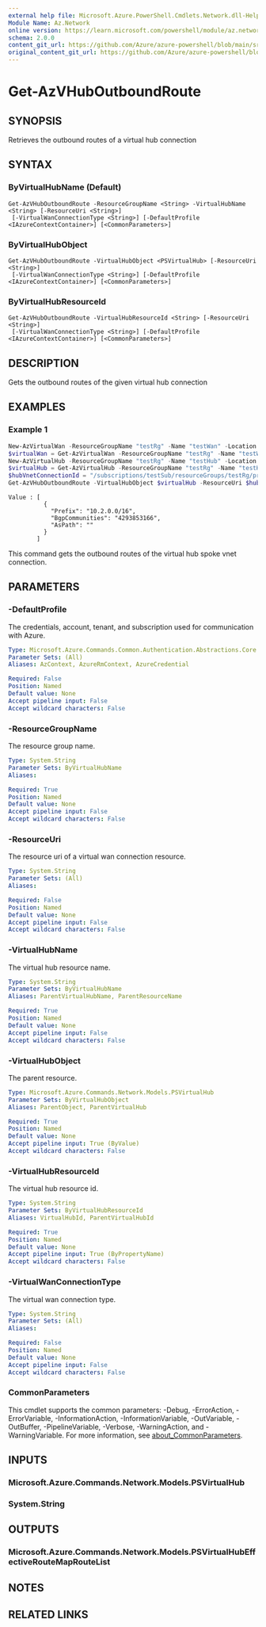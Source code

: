 ```yaml
---
external help file: Microsoft.Azure.PowerShell.Cmdlets.Network.dll-Help.xml
Module Name: Az.Network
online version: https://learn.microsoft.com/powershell/module/az.network/get-azVHubOutboundRoute
schema: 2.0.0
content_git_url: https://github.com/Azure/azure-powershell/blob/main/src/Network/Network/help/Get-AzVHubOutboundRoute.md
original_content_git_url: https://github.com/Azure/azure-powershell/blob/main/src/Network/Network/help/Get-AzVHubOutboundRoute.md
---
```


# Get-AzVHubOutboundRoute

## SYNOPSIS
Retrieves the outbound routes of a virtual hub connection

## SYNTAX

### ByVirtualHubName (Default)
```
Get-AzVHubOutboundRoute -ResourceGroupName <String> -VirtualHubName <String> [-ResourceUri <String>]
 [-VirtualWanConnectionType <String>] [-DefaultProfile <IAzureContextContainer>] [<CommonParameters>]
```

### ByVirtualHubObject
```
Get-AzVHubOutboundRoute -VirtualHubObject <PSVirtualHub> [-ResourceUri <String>]
 [-VirtualWanConnectionType <String>] [-DefaultProfile <IAzureContextContainer>] [<CommonParameters>]
```

### ByVirtualHubResourceId
```
Get-AzVHubOutboundRoute -VirtualHubResourceId <String> [-ResourceUri <String>]
 [-VirtualWanConnectionType <String>] [-DefaultProfile <IAzureContextContainer>] [<CommonParameters>]
```

## DESCRIPTION
Gets the outbound routes of the given virtual hub connection

## EXAMPLES

### Example 1

```powershell
New-AzVirtualWan -ResourceGroupName "testRg" -Name "testWan" -Location "westcentralus" -VirtualWANType "Standard" -AllowVnetToVnetTraffic -AllowBranchToBranchTraffic
$virtualWan = Get-AzVirtualWan -ResourceGroupName "testRg" -Name "testWan"
New-AzVirtualHub -ResourceGroupName "testRg" -Name "testHub" -Location "westcentralus" -AddressPrefix "10.0.0.0/16" -VirtualWan $virtualWan
$virtualHub = Get-AzVirtualHub -ResourceGroupName "testRg" -Name "testHub"
$hubVnetConnectionId = "/subscriptions/testSub/resourceGroups/testRg/providers/Microsoft.Network/virtualHubs/testHub/hubVirtualNetworkConnections/testCon"
Get-AzVHubOutboundRoute -VirtualHubObject $virtualHub -ResourceUri $hubVnetConnectionId -VirtualWanConnectionType "HubVirtualNetworkConnection"
```

```output
Value : [
          {
            "Prefix": "10.2.0.0/16",
            "BgpCommunities": "4293853166",
            "AsPath": ""
          }
        ]
```

This command gets the outbound routes of the virtual hub spoke vnet connection.

## PARAMETERS

### -DefaultProfile
The credentials, account, tenant, and subscription used for communication with Azure.

```yaml
Type: Microsoft.Azure.Commands.Common.Authentication.Abstractions.Core.IAzureContextContainer
Parameter Sets: (All)
Aliases: AzContext, AzureRmContext, AzureCredential

Required: False
Position: Named
Default value: None
Accept pipeline input: False
Accept wildcard characters: False
```

### -ResourceGroupName
The resource group name.

```yaml
Type: System.String
Parameter Sets: ByVirtualHubName
Aliases:

Required: True
Position: Named
Default value: None
Accept pipeline input: False
Accept wildcard characters: False
```

### -ResourceUri
The resource uri of a virtual wan connection resource.

```yaml
Type: System.String
Parameter Sets: (All)
Aliases:

Required: False
Position: Named
Default value: None
Accept pipeline input: False
Accept wildcard characters: False
```

### -VirtualHubName
The virtual hub resource name.

```yaml
Type: System.String
Parameter Sets: ByVirtualHubName
Aliases: ParentVirtualHubName, ParentResourceName

Required: True
Position: Named
Default value: None
Accept pipeline input: False
Accept wildcard characters: False
```

### -VirtualHubObject
The parent resource.

```yaml
Type: Microsoft.Azure.Commands.Network.Models.PSVirtualHub
Parameter Sets: ByVirtualHubObject
Aliases: ParentObject, ParentVirtualHub

Required: True
Position: Named
Default value: None
Accept pipeline input: True (ByValue)
Accept wildcard characters: False
```

### -VirtualHubResourceId
The virtual hub resource id.

```yaml
Type: System.String
Parameter Sets: ByVirtualHubResourceId
Aliases: VirtualHubId, ParentVirtualHubId

Required: True
Position: Named
Default value: None
Accept pipeline input: True (ByPropertyName)
Accept wildcard characters: False
```

### -VirtualWanConnectionType
The virtual wan connection type.

```yaml
Type: System.String
Parameter Sets: (All)
Aliases:

Required: False
Position: Named
Default value: None
Accept pipeline input: False
Accept wildcard characters: False
```

### CommonParameters
This cmdlet supports the common parameters: -Debug, -ErrorAction, -ErrorVariable, -InformationAction, -InformationVariable, -OutVariable, -OutBuffer, -PipelineVariable, -Verbose, -WarningAction, and -WarningVariable. For more information, see [about_CommonParameters](http://go.microsoft.com/fwlink/?LinkID=113216).

## INPUTS

### Microsoft.Azure.Commands.Network.Models.PSVirtualHub

### System.String

## OUTPUTS

### Microsoft.Azure.Commands.Network.Models.PSVirtualHubEffectiveRouteMapRouteList

## NOTES

## RELATED LINKS
